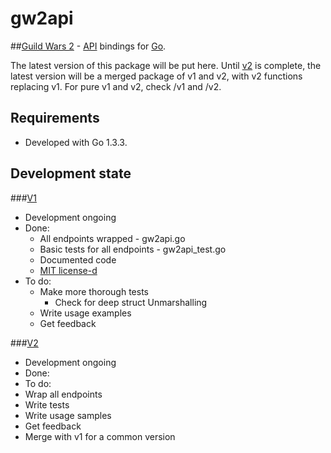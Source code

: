 # gw2api

##[Guild Wars 2](https://www.guildwars2.com/en-gb/) - [API](http://wiki.guildwars2.com/wiki/API:Main) bindings for [Go](http://golang.org/).

The latest version of this package will be put here. 
Until [v2](http://wiki.guildwars2.com/wiki/API:2) is complete, 
the latest version will be a merged package of v1 and v2, 
with v2 functions replacing v1. For pure v1 and v2, check /v1 and /v2.

## Requirements

* Developed with Go 1.3.3. 

## Development state

###[V1](http://wiki.guildwars2.com/wiki/API:1)

* Development ongoing
* Done:
  * All endpoints wrapped - gw2api.go
  * Basic tests for all endpoints - gw2api_test.go
  * Documented code
  * [MIT license-d](https://github.com/yasvisu/gw2api/blob/master/LICENSE)
* To do:
  * Make more thorough tests
    * Check for deep struct Unmarshalling
  * Write usage examples
  * Get feedback

###[V2](http://wiki.guildwars2.com/wiki/API:2)

* Development ongoing
* Done:
* To do:
 * Wrap all endpoints
 * Write tests
 * Write usage samples
 * Get feedback
 * Merge with v1 for a common version
